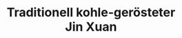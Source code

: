 ---
title: Traditionell kohle-gerösteter Jin&nbsp;Xuan
color: orange
roasting-method: traditionelle Holzkohleröstung
info: stärkere Holzkohleröstung, wie es traditionell üblich ist.

shop: Taiwan Tea Crafts
shop-url: https://www.taiwanteacrafts.com/product/high-mountain-charcoal-pit-fired-oolong-tea
order-id: 2022-ttc-1
order-date: Januar 2022
key: 5

show-details: true
type: Oolong
country: Taiwan
location: Baguashan
harvest: April 2019
harvest-style: handgepflückt
elevation: 1200m
cultivar: Qing Xin
oxidation: medium
roasting: mittelstarke Holzkohleröstung

gongfu: true
gongfu-temperature: 100°C
gongfu-weight: 6g pro 100ml 
gongfu-volume: der Gefäßboden bedeckt ist
gongfu-rinse: blitz
gongfu-first: 5 Sekunden
gongfu-second: 5 Sekunden
gongfu-third: 10 Sekunden
gongfu-further: +10 Sekunden pro Aufguss
---